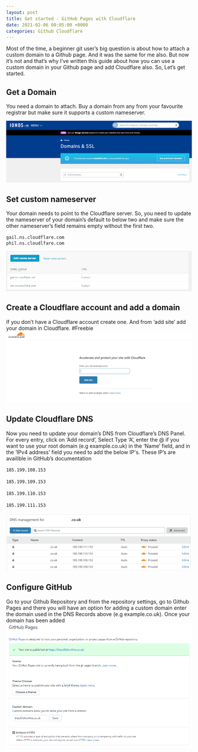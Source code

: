 ```yaml
---
layout: post
title: Get started - GitHub Pages with Cloudflare
date: 2021-02-06 00:05:00 +0000
categories: Github Cloudflare
---
```


Most of the time, a beginner git user’s big question is about how to attach a custom domain to a Github page. And it was the same for me also. But now it’s not and that’s why I’ve written this guide about how you can use a custom domain in your Github page and add Cloudflare also. So, Let’s get started.

## Get a Domain

You need a domain to attach. Buy a domain from any from your favourite registrar but make sure it supports a custom nameserver.

![Registrar](/assets/01/Registrar.png)

## Set custom nameserver

Your domain needs to point to the Cloudflare server. So, you need to update the nameserver of your domain’s default to below two and make sure the other nameserver’s field remains empty without the first two.

```
gail.ns.cloudflare.com
phil.ns.cloudlfare.com
```

![nameserver](/assets/01/ns01.png)

## Create a Cloudflare account and add a domain
If you don’t have a Cloudflare account create one. And from ‘add site’ add your domain in Cloudflare. #Freebie
![Cloudflare](/assets/01/CF01.png)

## Update Cloudflare DNS
Now you need to update your domain’s DNS from Cloudflare’s DNS Panel. For every entry, click on ‘Add record’, Select Type ‘A’, enter the @ if you want to use your root domain (e.g example.co.uk) in the ‘Name’ field, and in the ‘IPv4 address’ field you need to add the below IP's. These IP’s are availible in GitHub’s documentation

```
185.199.108.153

185.199.109.153

185.199.110.153

185.199.111.153
```
![Cloudflare](/assets/01/CF02.png)

## Configure GitHub

Go to your Github Repository and from the repository settings, go to Github Pages and there you will have an option for adding a custom domain enter the domain used in the DNS Records above (e.g example.co.uk). Once your domain has been added
![GithubSettings](/assets/01/GH01.png)
